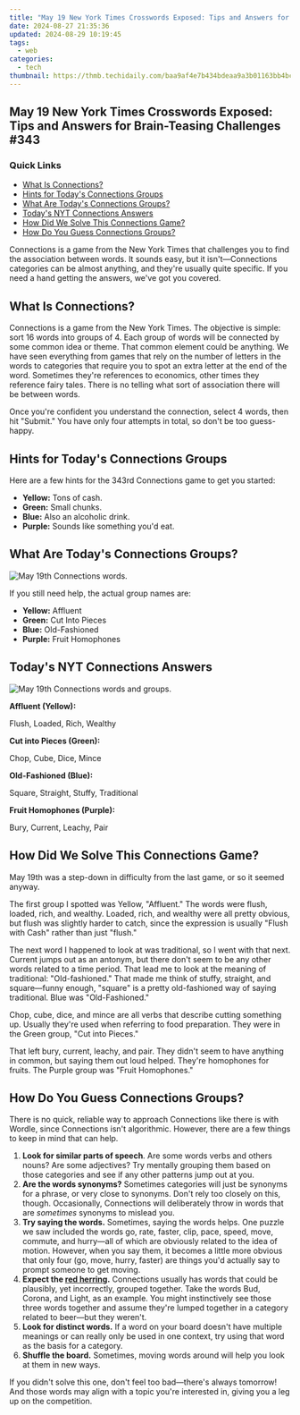 ```yaml
---
title: "May 19 New York Times Crosswords Exposed: Tips and Answers for Brain-Teasing Challenges #343"
date: 2024-08-27 21:35:36
updated: 2024-08-29 10:19:45
tags:
  - web
categories:
  - tech
thumbnail: https://thmb.techidaily.com/baa9af4e7b434bdeaa9a3b01163bb4bc26127160d176aa35825ab519985b4fb1.jpg
---
```


## May 19 New York Times Crosswords Exposed: Tips and Answers for Brain-Teasing Challenges #343

### Quick Links

* [What Is Connections?](https://eaxpv-info.techidaily.com/new-2024-approved-from-biting-snippets-to-captivating-narratives-an-experts-guide-to-youtube-edits/)
* [Hints for Today's Connections Groups](https://screen-mirroring-recording.techidaily.com/in-2024-state-of-the-art-gaming-capture-systems-not-just-fbx-files/)
* [What Are Today's Connections Groups?](https://data-wizards.techidaily.com/m4v-recovery-strategies-for-mac-and-pc-users/)
* [Today's NYT Connections Answers](https://fox-links.techidaily.com/boosting-your-zoom-meetings-chromebook-edition/)
* [How Did We Solve This Connections Game?](https://ai-vdieo-software.techidaily.com/mobile-video-editing-made-easy-best-free-special-effects-apps/)
* [How Do You Guess Connections Groups?](https://youtube-videos.techidaily.com/2024-approved-10-best-fitness-channels-for-yogis/)

 Connections is a game from the New York Times that challenges you to find the association between words. It sounds easy, but it isn't—Connections categories can be almost anything, and they're usually quite specific. If you need a hand getting the answers, we've got you covered.

##  What Is Connections?

 Connections is a game from the New York Times. The objective is simple: sort 16 words into groups of 4\. Each group of words will be connected by some common idea or theme. That common element could be anything. We have seen everything from games that rely on the number of letters in the words to categories that require you to spot an extra letter at the end of the word. Sometimes they're references to economics, other times they reference fairy tales. There is no telling what sort of association there will be between words.

 Once you're confident you understand the connection, select 4 words, then hit "Submit." You have only four attempts in total, so don't be too guess-happy.

##  Hints for Today's Connections Groups

 Here are a few hints for the 343rd Connections game to get you started:

* **Yellow:** Tons of cash.
* **Green:** Small chunks.
* **Blue:** Also an alcoholic drink.
* **Purple:** Sounds like something you'd eat.

##  What Are Today's Connections Groups?

![May 19th Connections words.](https://static1.howtogeekimages.com/wordpress/wp-content/uploads/2024/05/may-19th-connections.png) 

 If you still need help, the actual group names are:

* **Yellow:** Affluent
* **Green:** Cut Into Pieces
* **Blue:** Old-Fashioned
* **Purple:** Fruit Homophones

##  Today's NYT Connections Answers

![May 19th Connections words and groups.](https://static1.howtogeekimages.com/wordpress/wp-content/uploads/2024/05/may-19th-connections-filled.png) 

**Affluent (Yellow):** 

 Flush, Loaded, Rich, Wealthy

**Cut into Pieces (Green):** 

 Chop, Cube, Dice, Mince

**Old-Fashioned (Blue):** 

 Square, Straight, Stuffy, Traditional

**Fruit Homophones (Purple):** 

 Bury, Current, Leachy, Pair

##  How Did We Solve This Connections Game?

 May 19th was a step-down in difficulty from the last game, or so it seemed anyway. 

 The first group I spotted was Yellow, "Affluent." The words were flush, loaded, rich, and wealthy. Loaded, rich, and wealthy were all pretty obvious, but flush was slightly harder to catch, since the expression is usually "Flush with Cash" rather than just "flush."

 The next word I happened to look at was traditional, so I went with that next. Current jumps out as an antonym, but there don't seem to be any other words related to a time period. That lead me to look at the meaning of traditional: "Old-fashioned." That made me think of stuffy, straight, and square—funny enough, "square" is a pretty old-fashioned way of saying traditional. Blue was "Old-Fashioned." 

 Chop, cube, dice, and mince are all verbs that describe cutting something up. Usually they're used when referring to food preparation. They were in the Green group, "Cut into Pieces." 

 That left bury, current, leachy, and pair. They didn't seem to have anything in common, but saying them out loud helped. They're homophones for fruits. The Purple group was "Fruit Homophones." 

##  How Do You Guess Connections Groups?

 There is no quick, reliable way to approach Connections like there is with Wordle, since Connections isn't algorithmic. However, there are a few things to keep in mind that can help.

1. **Look for similar parts of speech**. Are some words verbs and others nouns? Are some adjectives? Try mentally grouping them based on those categories and see if any other patterns jump out at you.
2. **Are the words synonyms?** Sometimes categories will just be synonyms for a phrase, or very close to synonyms. Don't rely too closely on this, though. Occasionally, Connections will deliberately throw in words that are _sometimes_ synonyms to mislead you.
3. **Try saying the words.** Sometimes, saying the words helps. One puzzle we saw included the words go, rate, faster, clip, pace, speed, move, commute, and hurry—all of which are obviously related to the idea of motion. However, when you say them, it becomes a little more obvious that only four (go, move, hurry, faster) are things you'd actually say to prompt someone to get moving.
4. **Expect the [red herring](https://www.merriam-webster.com/dictionary/red%20herring).** Connections usually has words that could be plausibly, yet incorrectly, grouped together. Take the words Bud, Corona, and Light, as an example. You might instinctively see those three words together and assume they're lumped together in a category related to beer—but they weren't.
5. **Look for distinct words.** If a word on your board doesn't have multiple meanings or can really only be used in one context, try using that word as the basis for a category.
6. **Shuffle the board.** Sometimes, moving words around will help you look at them in new ways.

 If you didn't solve this one, don't feel too bad—there's always tomorrow! And those words may align with a topic you're interested in, giving you a leg up on the competition.

<ins class="adsbygoogle"
     style="display:block"
     data-ad-format="autorelaxed"
     data-ad-client="ca-pub-7571918770474297"
     data-ad-slot="1223367746"></ins>



<ins class="adsbygoogle"
     style="display:block"
     data-ad-client="ca-pub-7571918770474297"
     data-ad-slot="8358498916"
     data-ad-format="auto"
     data-full-width-responsive="true"></ins>
